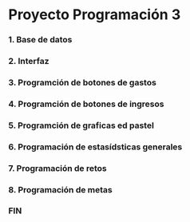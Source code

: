 # Proyecto Programación 3
### 1. Base de datos
### 2. Interfaz
### 3. Programción de botones de gastos
### 4. Programción de botones de ingresos
### 5. Programción de graficas ed pastel
### 6. Programación de estasídsticas generales
### 7. Programación de retos
### 8. Programación de metas
### FIN
